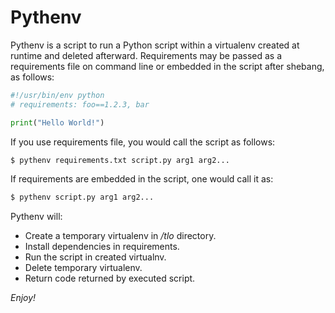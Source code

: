 Pythenv
=======

Pythenv is a script to run a Python script within a virtualenv created at runtime and deleted afterward. Requirements may be passed as a requirements file on command line or embedded in the script after shebang, as follows:

```python
#!/usr/bin/env python
# requirements: foo==1.2.3, bar

print("Hello World!")
```

If you use requirements file, you would call the script as follows:

```bash
$ pythenv requirements.txt script.py arg1 arg2...
```

If requirements are embedded in the script, one would call it as:

```bash
$ pythenv script.py arg1 arg2...
```

Pythenv will:

- Create a temporary virtualenv in */tlo* directory.
- Install dependencies in requirements.
- Run the script in created virtualnv.
- Delete temporary virtualenv.
- Return code returned by executed script.

*Enjoy!*
